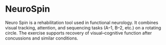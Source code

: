 # NeuroSpin
Neuro Spin is a rehabilitation tool used in functional neurology. It combines visual tracking, attention, and sequencing tasks (A–1, B–2, etc.) on a rotating circle. The exercise supports recovery of visual–cognitive function after concussions and similar conditions.
